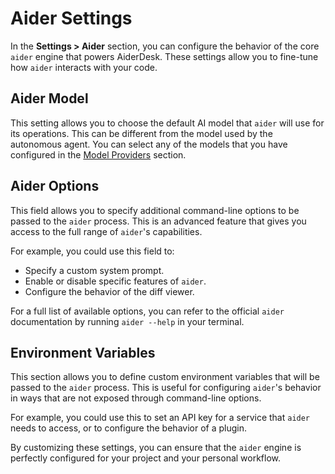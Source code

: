 # Aider Settings

In the **Settings > Aider** section, you can configure the behavior of the core `aider` engine that powers AiderDesk. These settings allow you to fine-tune how `aider` interacts with your code.

## Aider Model

This setting allows you to choose the default AI model that `aider` will use for its operations. This can be different from the model used by the autonomous agent. You can select any of the models that you have configured in the [Model Providers](./model-providers.md) section.

## Aider Options

This field allows you to specify additional command-line options to be passed to the `aider` process. This is an advanced feature that gives you access to the full range of `aider`'s capabilities.

For example, you could use this field to:

-   Specify a custom system prompt.
-   Enable or disable specific features of `aider`.
-   Configure the behavior of the diff viewer.

For a full list of available options, you can refer to the official `aider` documentation by running `aider --help` in your terminal.

## Environment Variables

This section allows you to define custom environment variables that will be passed to the `aider` process. This is useful for configuring `aider`'s behavior in ways that are not exposed through command-line options.

For example, you could use this to set an API key for a service that `aider` needs to access, or to configure the behavior of a plugin.

By customizing these settings, you can ensure that the `aider` engine is perfectly configured for your project and your personal workflow.
